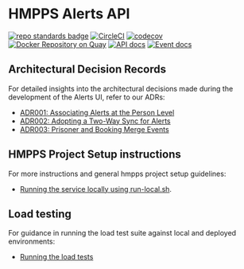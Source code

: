 # HMPPS Alerts API
[![repo standards badge](https://img.shields.io/badge/dynamic/json?color=blue&style=flat&logo=github&label=MoJ%20Compliant&query=%24.result&url=https%3A%2F%2Foperations-engineering-reports.cloud-platform.service.justice.gov.uk%2Fapi%2Fv1%2Fcompliant_public_repositories%2Fhmpps-alerts-api)](https://operations-engineering-reports.cloud-platform.service.justice.gov.uk/public-github-repositories.html#hmpps-alerts-api "Link to report")
[![CircleCI](https://circleci.com/gh/ministryofjustice/hmpps-alerts-api/tree/main.svg?style=svg)](https://circleci.com/gh/ministryofjustice/hmpps-alerts-api)
[![codecov](https://codecov.io/github/ministryofjustice/hmpps-alerts-api/branch/main/graph/badge.svg)](https://codecov.io/github/ministryofjustice/hmpps-alerts-api)
[![Docker Repository on Quay](https://quay.io/repository/hmpps/hmpps-alerts-api/status "Docker Repository on Quay")](https://quay.io/repository/hmpps/hmpps-alerts-api)
[![API docs](https://img.shields.io/badge/API_docs_-view-85EA2D.svg?logo=swagger)](https://hmpps-alerts-api-dev.hmpps.service.justice.gov.uk/webjars/swagger-ui/index.html?configUrl=/v3/api-docs)
[![Event docs](https://img.shields.io/badge/Event_docs-view-85EA2D.svg)](https://studio.asyncapi.com/?url=https://raw.githubusercontent.com/ministryofjustice/hmpps-alerts-api/main/async-api.yml)


## Architectural Decision Records

For detailed insights into the architectural decisions made during the development of the Alerts UI, refer to our ADRs:
- [ADR001: Associating Alerts at the Person Level](architectural_design_record/001-person-level-association.md)
- [ADR002: Adopting a Two-Way Sync for Alerts](architectural_design_record/002-two-way-sync.md)
- [ADR003: Prisoner and Booking Merge Events](architectural_design_record/003-prisoner-merge.md)

## HMPPS Project Setup instructions

For more instructions and general hmpps project setup guidelines:
- [Running the service locally using run-local.sh](docs/RUNNING_LOCALLY.md).

## Load testing

For guidance in running the load test suite against local and deployed environments:
- [Running the load tests](docs/LOAD_TESTING.md)
